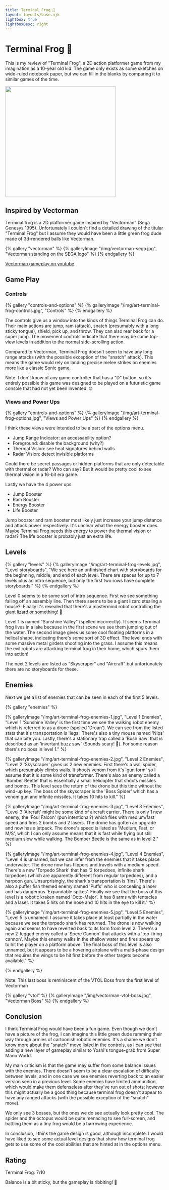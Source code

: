 ```yaml
---
title: Terminal Frog 🐸
layout: layouts/base.njk
lightbox: true
lightboxDesc: right
---
```


# Terminal Frog 🐸

This is my review of "Terminal Frog", a 2D action platformer game from my imagination as a 10-year old kid. The game only exists as some sketches on wide-ruled notebook paper, but we can fill in the blanks by comparing it to similar games of the time.

<img src="/img/art-terminal-frog-cube.jpg" width=350px/>

## Inspired by Vectorman

Terminal frog is a 2D platformer game inspired by "Vectorman" (Sega Genesys 1995). Unfortunately I couldn't find a detailed drawing of the titular "Terminal Frog" but I assume they would have been a little green frog dude made of 3d-rendered balls like Vectorman.

{% gallery "vectorman" %}
{% galleryImage "/img/vectorman-sega.jpg", "Vectorman standing on the SEGA logo" %}
{% endgallery %}

[Vectorman gameplay on youtube](https://www.youtube.com/watch?v=XY0CjXG--S8).

## Game Play

### Controls


{% gallery "controls-and-options" %}
{% galleryImage "/img/art-terminal-frog-controls.jpg", "Controls" %}
{% endgallery %}

The controls give us a window into the kinds of things Terminal Frog can do. Their main actions are jump, ram (attack), snatch (presumably with a long sticky tongue), shield, pick up, and throw. They can also rear back for a super jump. The movement controls indicate that there may be some top-view levels in addition to the normal side-scrolling action.

Compared to Vectorman, Terminal Frog doesn't seem to have any long range attacks (with the possible exception of the "snatch" attack). This means the game would rely on landing precise melee strikes on enemies more like a classic Sonic game.

Note: I don't know of any game controller that has a "D" button, so it's entirely possible this game was designed to be played on a futuristic game console that had not yet been invented. 🤓

### Views and Power Ups

{% gallery "controls-and-options" %}
{% galleryImage "/img/art-terminal-frog-options.jpg", "Views and Power Ups" %}
{% endgallery %}

I think these views were intended to be a part of the options menu.
- Jump Range Indicator: an accessability option?
- Foreground: disable the background (why?)
- Thermal Vision: see heat signatures behind walls
- Radar Vision: detect invisible platforms

Could there be secret passages or hidden platforms that are only detectable with thermal or radar? Who can say? But it would be pretty cool to see thermal vision in a 16-bit era game.

Lastly we have the 4 power ups.
- Jump Booster
- Ram Booster
- Energy Booster
- Life Booster

Jump booster and ram booster most likely just increase your jump distance and attack power respectively. It's unclear what the energy booster does. Maybe Terminal Frog needs this energy to power the thermal vision or radar? The life booster is probably just an extra life.

## Levels

{% gallery "levels" %}
{% galleryImage "/img/art-terminal-frog-levels.jpg", "Level storyboards", "We see here an unfinished chart with storyboards for the beginning, middle, and end of each level. There are spaces for up to 7 levels plus an intro sequence, but only the first two rows have complete storyboards." %}
{% endgallery %}

Level 0 seems to be some sort of intro sequence. First we see something falling off an assembly line. Then there seems to be a giant lizard stealing a house?! Finally it's revealed that there's a mastermind robot controlling the giant lizard or something! 🤖

Level 1 is named "Sunshine Valley" (spelled incorrectly). It seems Terminal frog lives in a lake because in the first scene we see them jumping out of the water. The second image gives us some cool floating platforms in a helical shape, indicating there's some sort of 3D effect. The level ends with some massive metal girders shooting into the grass. I assume this means the evil robots are attacking terminal frog in their home, which spurs them into action!

The next 2 levels are listed as "Skyscraper" and "Aircraft" but unfortunately there are no storyboards for these.

## Enemies

Next we get a list of enemies that can be seen in each of the first 5 levels.

{% gallery "enemies" %}

{% galleryImage "/img/art-terminal-frog-enemies-1.jpg", "Level 1 Enemies", "Level 1 'Sunshine Valley' is the first time we see the walking robot enemy which is referred to as a drone (spelled 'Droan'). We can see from the listed stats that it's transportation is 'legs'. There's also a tiny mouse named 'Nips' that can bite you. Lastly, there's a stationary trap called a 'Bush Saw' that is described as an 'invertant buzz saw' (Sounds scary! 😬). For some reason there's no boss in level 1." %}

{% galleryImage "/img/art-terminal-frog-enemies-2.jpg", "Level 2 Enemies", "Level 2 'Skyscraper' gives us 2 new enemies. First there's a wall spider, which presumably climbs walls. It shoots venom from it's 'gun form' so I assume that it is some kind of transformer. There's also an enemy called a 'Bomber Beetle' that is essentially a small helicopter that shoots missiles and bombs. This level sees the return of the drone but this time without the wind-up key. The boss of the skyscraper is the 'Boss Spider' which has a venom gun and infinite missiles. It takes 10 hits to kill." %}

{% galleryImage "/img/art-terminal-frog-enemies-3.jpg", "Level 3 Enemies", "Level 3 'Aircraft' might be some kind of aircraft carrier. There is only 1 new enemy, the 'Foul Falcon' (pun intentional?) which flies with medium/fast speed and fires 2 bombs and 2 lasers. The drone has gotten an upgrade and now has a jetpack. The drone's speed is listed as 'Medium, Fast, or M/S', which I can only assume means that it is fast while flying but still medium slow while walking. The Bomber Beetle is the same as in level 2." %}

{% galleryImage "/img/art-terminal-frog-enemies-4.jpg", "Level 4 Enemies", "Level 4 is unnamed, but we can infer from the enemies that it takes place underwater. The drone now has flippers and travels with a medium speed. There's a new 'Torpedo Shark' that has '2 torpedoes, infinite shark torpedoes (which are apparently different from regular torpedoes), and a harpoon gun. Unsurprisingly, the shark's transportation is 'fins'. There's also a puffer fish themed enemy named 'Puffs' who is concealing a laser and has dangerous 'Expandable spikes'. Finally we see that the boss of this level is a robotic kraken named 'Octo-Major'. It has 8 arms with tentacles and a laser. It takes 5 hits on the nose and 10 hits in the eye to kill it." %}

{% galleryImage "/img/art-terminal-frog-enemies-5.jpg", "Level 5 Enemies", "Level 5 is unnamed. I assume it takes place at least partially in the water because we see the torpedo shark has returned. The drone is now walking again and seems to have reverted back to its form from level 2. There's a new 2-legged enemy called a 'Spere Cannon' that attacks with a 'top-firing cannon'. Maybe this enemy walks in the shallow water and fires spears up to hit the player on a platform above. The final boss of this level is also unnamed, but it appears to be a hovering airplane with a multi-phase design that requires the wings to be hit first before the other targets become available." %}

{% endgallery %}

Note: This last boss is reminiscent of the VTOL Boss from the first level of Vectorman

{% gallery "vtol" %}
{% galleryImage "/img/vectorman-vtol-boss.jpg", "Vectorman Boss" %}
{% endgallery %}

## Conclusion

I think Terminal Frog would have been a fun game. Even though we don't have a picture of the frog, I can imagine this little green dude ramming their way through armies of cartoonish robotic enemies. It's a shame we don't know more about the "snatch" move listed in the controls, as I can see that adding a new layer of gameplay similar to Yoshi's tongue-grab from Super Mario World.

My main criticism is that the game may suffer from some balance issues with the enemies. There doesn't seem to be a clear escalation of difficulty between levels, and in one case we see enemies reverting back to an easier version seen in a previous level. Some enemies have limited ammunition, which would make them defenseless after they've run out of shots; however this might actually be a good thing because terminal frog doesn't appear to have any ranged attacks (with the possible exception of the "snatch" move).

We only see 3 bosses, but the ones we do see actually look pretty cool. The spider and the octopus would be quite menacing to see full-screen, and battling them as a tiny frog would be a harrowing experience.

In conclusion, I think the game design is good, although incomplete. I would have liked to see some actual level designs that show how terminal frog gets to use some of the cool abilities that are hinted at in the options menu.

## Rating

Terminal Frog: 7/10

Balance is a bit sticky, but the gameplay is ribbiting! 🐸


